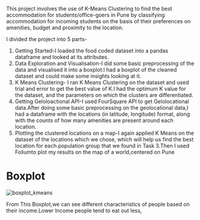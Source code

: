 This project involves the use of K-Means Clustering to find the best accommodation for students/office-goers in Pune by classifying accommodation for incoming students on the basis of their preferences on amenities, budget and proximity to the location.

I divided the project into 5 parts-
1. Getting Started-I loaded the food coded dataset into a pandas dataframe and looked at its attributes.
2. Data Exploration and Visualisation-I did some basic preprocessing of the data and visualised it into a boxplot.I had a boxplot of the cleaned dataset and could make some insights looking at it.
3. K Means Clustering- I ran K Means Clustering on the dataset and used trial and error to get the best value of K.I had the optimum K value for the dataset, and the parameters on which the clusters are differentiated.
4. Getting Geloloactional API-I used FourSquare API to get Gelolocational data.After doing some basic preprocessing on the geolocational data,I had a dataframe with the locations (in latitude, longitude) format, along with the counts of how many amenities are present around each location.
5. Plotting the clustered locations on a map-I again applied K Means on the dataset of the locations which we chose, which will help us find the best location for each population group that we found in Task 3.Then I used Foliumto plot my results on the map of a world,centered on Pune

# Boxplot
![boxplot_kmeans](https://user-images.githubusercontent.com/76242216/195570230-7a9063f9-3346-4b09-a15b-a8b2c21263d2.png)

From This Boxplot,we can see different characteristics of people based on their income.Lower Income people tend to eat out less,
